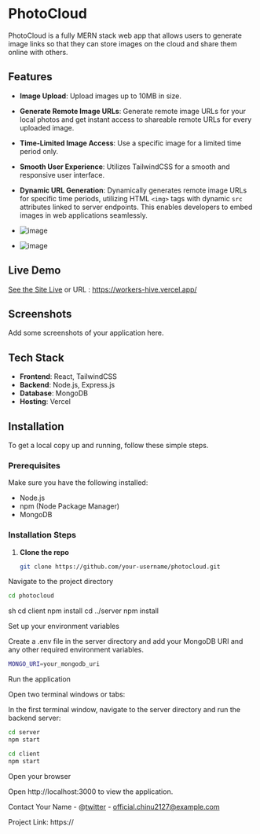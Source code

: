 # PhotoCloud

PhotoCloud is a fully MERN stack web app that allows users to generate image links so that they can store images on the cloud and share them online with others.

## Features

- **Image Upload**: Upload images up to 10MB in size.
- **Generate Remote Image URLs**: Generate remote image URLs for your local photos and get instant access to shareable remote URLs for every uploaded image.
- **Time-Limited Image Access**: Use a specific image for a limited time period only.
- **Smooth User Experience**: Utilizes TailwindCSS for a smooth and responsive user interface.
- **Dynamic URL Generation**: Dynamically generates remote image URLs for specific time periods, utilizing HTML `<img>` tags with dynamic `src` attributes linked to server endpoints. This enables developers to embed images in web applications seamlessly.

- ![image](https://github.com/chinmaya-kumar-behera/photoCloud/assets/101429530/635d27ec-2a7d-4300-9f77-9989e13c4840)
- ![image](https://github.com/chinmaya-kumar-behera/photoCloud/assets/101429530/d2819d0a-55ab-4131-b822-e4fe6cf4bfd3)




## Live Demo

[See the Site Live](https://photocloud.vercel.app/) or URL  : https://workers-hive.vercel.app/

## Screenshots

Add some screenshots of your application here.

## Tech Stack

- **Frontend**: React, TailwindCSS
- **Backend**: Node.js, Express.js
- **Database**: MongoDB
- **Hosting**: Vercel

## Installation

To get a local copy up and running, follow these simple steps.

### Prerequisites

Make sure you have the following installed:

- Node.js
- npm (Node Package Manager)
- MongoDB

### Installation Steps

1. **Clone the repo**

   ```sh
   git clone https://github.com/your-username/photocloud.git
   ```


Navigate to the project directory

   ```sh
   cd photocloud
   ```
   
   sh cd client
   npm install
   cd ../server
   npm install

Set up your environment variables

Create a .env file in the server directory and add your MongoDB URI and any other required environment variables.

```sh
MONGO_URI=your_mongodb_uri
```


Run the application

Open two terminal windows or tabs:

In the first terminal window, navigate to the server directory and run the backend server:
```sh
cd server
npm start
```

```sh
cd client
npm start
```

Open your browser

Open http://localhost:3000 to view the application.

Contact
Your Name - @[twitter](https://twitter.com/chinmayakumar27) - official.chinu2127@example.com

Project Link: https://
